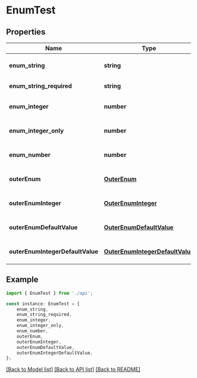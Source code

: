 # EnumTest


## Properties

Name | Type | Description | Notes
------------ | ------------- | ------------- | -------------
**enum_string** | **string** |  | [optional] [default to undefined]
**enum_string_required** | **string** |  | [default to undefined]
**enum_integer** | **number** |  | [optional] [default to undefined]
**enum_integer_only** | **number** |  | [optional] [default to undefined]
**enum_number** | **number** |  | [optional] [default to undefined]
**outerEnum** | [**OuterEnum**](OuterEnum.md) |  | [optional] [default to undefined]
**outerEnumInteger** | [**OuterEnumInteger**](OuterEnumInteger.md) |  | [optional] [default to undefined]
**outerEnumDefaultValue** | [**OuterEnumDefaultValue**](OuterEnumDefaultValue.md) |  | [optional] [default to undefined]
**outerEnumIntegerDefaultValue** | [**OuterEnumIntegerDefaultValue**](OuterEnumIntegerDefaultValue.md) |  | [optional] [default to undefined]

## Example

```typescript
import { EnumTest } from './api';

const instance: EnumTest = {
    enum_string,
    enum_string_required,
    enum_integer,
    enum_integer_only,
    enum_number,
    outerEnum,
    outerEnumInteger,
    outerEnumDefaultValue,
    outerEnumIntegerDefaultValue,
};
```

[[Back to Model list]](../README.md#documentation-for-models) [[Back to API list]](../README.md#documentation-for-api-endpoints) [[Back to README]](../README.md)
